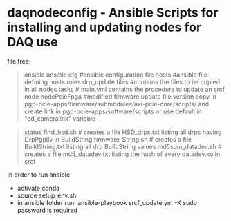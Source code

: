 # daqnodeconfig - Ansible Scripts for installing and updating nodes for DAQ use
file tree:

>ansible
  ansible.cfg                     #ansible configuration file
  hosts                           #ansible file defining hosts
  roles
    drp_update
      files                       #contains the files to be copied in all nodes      tasks                       # main.yml contains the procedure to update an srcf node
  nodePcieFpga                    #modified firmware update file version copy in pgp-pcie-apps/firmware/submodules/axi-pcie-core/scripts/ and create link in pgp-pcie-apps/software/scripts or use default in "cd_cameralink" variable

>status
  find_hsd.sh               # creates a file HSD_drps.txt listing all drps having DrpPgpIlv in BuildString
  firmware_String.sh        # creates a file BuildString.txt listing all drp BuildString values
  md5sum_datadev.sh         # creates a file md5_datadev.txt listing the hash of every datadev.ko in srcf


In order to run ansible:
- activate conda
- source setup_env.sh
- in ansible folder run:
  ansible-playbook srcf_update.ym -K 
    sudo password is required



